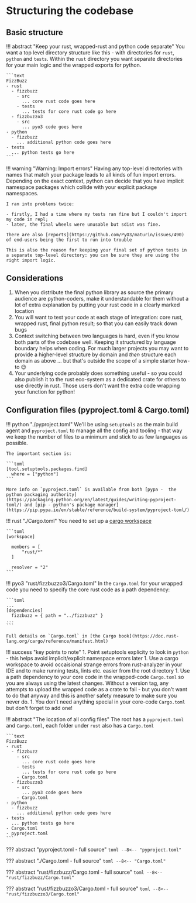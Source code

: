# Structuring the codebase

## Basic structure

!!! abstract "Keep your rust, wrapped-rust and python code separate"
    You want a top level directory structure like this - with directories for `rust`, `python` and `tests`. Within the `rust` directory you want separate directories for your main logic and the wrapped exports for python.

    ```text
    FizzBuzz
    - rust
      - fizzbuzz
        - src
          ... core rust code goes here
        - tests
          ... tests for core rust code go here
      - fizzbuzzo3
        - src
          ... pyo3 code goes here
    - python
      - fizzbuzz
        ... additional python code goes here
    - tests
      ... python tests go here
    ```

!!! warning "Warning: Import errors"
    Having any top-level directories with names that match your package leads to all kinds of fun import errors. Depending on the exact context, python can decide that you have implicit namespace packages which collide with your explicit package namespaces.

    I ran into problems twice:

    - firstly, I had a time where my tests ran fine but I couldn't import my code in repl;
    - later, the final wheels were unusable but sdist was fine.  
    
    There are also [reports](https://github.com/PyO3/maturin/issues/490) of end-users being the first to run into trouble

    This is also the reason for keeping your final set of python tests in a separate top-level directory: you can be sure they are using the right import logic.

## Considerations

1. When you distribute the final python library as source the primary audience are python-coders, make it understandable for them without a lot of extra explanation by putting your rust code in a clearly marked location
1. You will want to test your code at each stage of integration: core rust, wrapped rust, final python result; so that you can easily track down bugs
1. Context switching between two languages is hard, even if you know both parts of the codebase well. Keeping it structured by language boundary helps when coding. For much larger projects you may want to provide a higher-level structure by domain and _then_ structure each domain as above ... but that's outside the scope of a simple starter how-to :wink:
1. Your underlying code probably does something useful - so you could also publish it to the rust eco-system as a dedicated crate for others to use directly in rust. Those users don't want the extra code wrapping your function for python!

## Configuration files (pyproject.toml & Cargo.toml)

!!! python "./pyproject.toml"
    We'll be using `setuptools` as the main build agent and `pyproject.toml` to manage all the config and tooling - that way we keep the number of files to a minimum and stick to as few languages as possible.

    The important section is:

    ```toml
    [tool.setuptools.packages.find]
      where = ["python"]
    ```

    More info on `pyproject.toml` is available from both [pypa -  the python packaging authority](https://packaging.python.org/en/latest/guides/writing-pyproject-toml/) and [pip - python's package manager](https://pip.pypa.io/en/stable/reference/build-system/pyproject-toml/)

!!! rust "./Cargo.toml"
    You need to set up a [cargo workspace](https://doc.rust-lang.org/book/ch14-03-cargo-workspaces.html)

    ```toml
    [workspace]

      members = [
          "rust/*"
      ]

      resolver = "2"
    ```

!!! pyo3 "rust/fizzbuzzo3/Cargo.toml"
    In the `Cargo.toml` for your wrapped code you need to specify the core rust code as a path dependency:

    ```toml
    ...
    [dependencies]
      fizzbuzz = { path = "../fizzbuzz" }
    ...
    ```

    Full details on `Cargo.toml` in [the Cargo book](https://doc.rust-lang.org/cargo/reference/manifest.html)

!!! success "key points to note"
    1. Point setuptools explicity to look in `python` - this helps avoid implicit/explicit namespace errors later
    1. Use a cargo workspace to avoid occaisional strange errors from rust-analyzer in your IDE and to make running tests, lints etc. easier from the root directory
    1. Use a path dependency to your core code in the wrapped-code `Cargo.toml` so you are always using the latest changes. Without a version tag, any attempts to upload the wrapped code as a crate to fail - but you don't want to do that anyway and this is another safety measure to make sure you never do.
    1. You don't need anything special in your core-code `Cargo.toml` but don't forget to add one!

!!! abstract "The location of all config files"
    The root has a `pyproject.toml` and `Cargo.toml`, each folder under `rust` also has a `Cargo.toml`

    ```text
    FizzBuzz
    - rust
      - fizzbuzz
        - src
          ... core rust code goes here
        - tests
          ... tests for core rust code go here
        - Cargo.toml
      - fizzbuzzo3
        - src
          ... pyo3 code goes here
        - Cargo.toml
    - python
      - fizzbuzz
        ... additional python code goes here
    - tests
      ... python tests go here
    - Cargo.toml
    - pyproject.toml
    ```

??? abstract "pyproject.toml - full source"
    ```toml
    --8<-- "pyproject.toml"
    ```

??? abstract "./Cargo.toml - full source"
    ```toml
    --8<-- "Cargo.toml"
    ```

??? abstract "rust/fizzbuzz/Cargo.toml - full source"
    ```toml
    --8<-- "rust/fizzbuzz/Cargo.toml"
    ```

??? abstract "rust/fizzbuzzo3/Cargo.toml - full source"
    ```toml
    --8<-- "rust/fizzbuzzo3/Cargo.toml"
    ```
